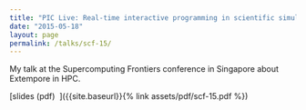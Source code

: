 ```yaml
---
title: "PIC Live: Real-time interactive programming in scientific simulation"
date: "2015-05-18"
layout: page
permalink: /talks/scf-15/
---
```


My talk at the Supercomputing Frontiers conference in Singapore about Extempore
in HPC.

[slides (pdf)&nbsp;&nbsp;<i class="fas fa-chalkboard-teacher fa-2x"></i>]({{site.baseurl}}{% link assets/pdf/scf-15.pdf %})
